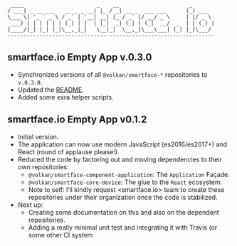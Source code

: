 ```
 ____                       _    __                      _
/ ___| _ __ ___   __ _ _ __| |_ / _| __ _  ___ ___      (_) ___
\___ \| '_ ` _ \ / _` | '__| __| |_ / _` |/ __/ _ \     | |/ _ \
 ___) | | | | | | (_| | |  | |_|  _| (_| | (_|  __/  _  | | (_) |
|____/|_| |_| |_|\__,_|_|   \__|_|  \__,_|\___\___| (_) |_|\___/
-----------------------------------------------------------------
```

## smartface.io Empty App v.0.3.0

* Synchronized versions of all `@volkan/smartface-*` repositories to `v.0.3.0`.
* Updated the [README](README.md).
* Added some exra helper scripts.

## smartface.io Empty App v0.1.2

* Initial version.
* The application can now use modern JavaScript (es2016/es2017+) and React (round of applause please!).
* Reduced the code by factoring out and moving dependencies to their own repositories:
    * `@volkan/smartface-component-application`: The `Application` Façade.
    * `@volkan/smartface-core-device`: The glue to the `React` ecosystem.
    * Note to self: I’ll kindly request <smartface.io> team to create these repositories under their organization once the code is stabilized.
* Next up:
    * Creating some documentation on this and also on the dependent repositories.
    * Adding a really minimal unit test and integrating it with Travis (or some other CI system